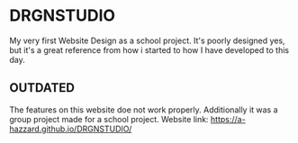 # DRGNSTUDIO
My very first Website Design as a school project. It's poorly designed yes, but it's a great reference from how i started to how I have developed to this day.

## OUTDATED
The features on this website doe not work properly. Additionally it was a group project made for a school project. Website link:  https://a-hazzard.github.io/DRGNSTUDIO/
